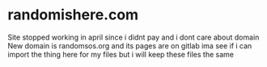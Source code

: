 # randomishere.com
Site stopped working in april since i didnt pay and i dont care about domain
New domain is randomsos.org and its pages are on gitlab ima see if i can import the thing here for my files but i will keep these files the same
